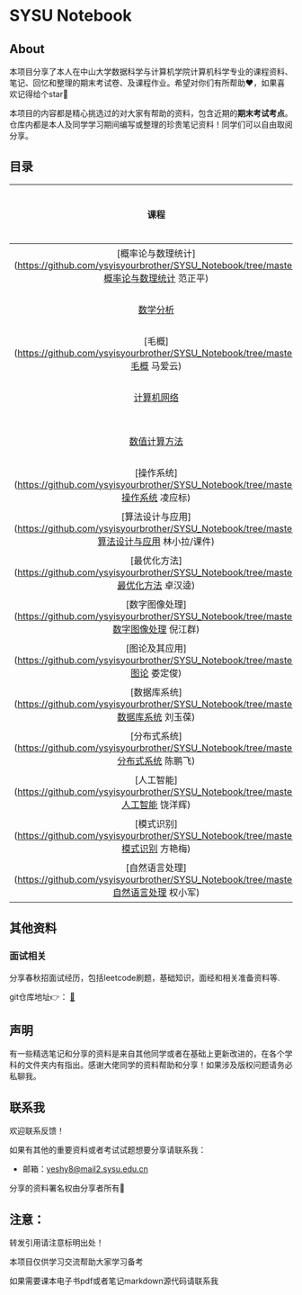 # SYSU Notebook

## About

本项目分享了本人在中山大学数据科学与计算机学院计算机科学专业的课程资料、笔记、回忆和整理的期末考试卷、及课程作业。希望对你们有所帮助❤️，如果喜欢记得给个star🌟 

本项目的内容都是精心挑选过的对大家有帮助的资料，包含近期的**期末考试考点**。仓库内都是本人及同学学习期间编写或整理的珍贵笔记资料！同学们可以自由取阅分享。



## 目录

|                             课程                             |  学期   | 老师   |  教材/课件   |    笔记     |       作业       |        试卷        |
| :----------------------------------------------------------: | :-----: | ------ | :----------: | :---------: | :--------------: | :----------------: |
| [概率论与数理统计](https://github.com/ysyisyourbrother/SYSU_Notebook/tree/master/概率论与数理统计 范正平) | 大一 下 | 范正平 | :green_book: | :blue_book: |                  |                    |
| [数学分析](https://github.com/ysyisyourbrother/SYSU_Notebook/tree/master/数学分析) | 大二 下 | 李洽   | :green_book: | :blue_book: | :page_facing_up: |                    |
| [毛概](https://github.com/ysyisyourbrother/SYSU_Notebook/tree/master/毛概 马爱云) | 大二 下 | 马爱云 |              | :blue_book: |                  |                    |
| [计算机网络](https://github.com/ysyisyourbrother/SYSU_Notebook/tree/master/%E8%AE%A1%E7%AE%97%E6%9C%BA%E7%BD%91%E7%BB%9C%20%E5%BC%A0%E6%B0%B8%E6%B0%91) | 大二 下 | 张永民 | :green_book: | :blue_book: |                  |                    |
| [数值计算方法](https://github.com/ysyisyourbrother/SYSU_Notebook/tree/master/%E6%95%B0%E5%80%BC%E8%AE%A1%E7%AE%97%E6%96%B9%E6%B3%95%20%E5%BC%A0%E9%9B%A8%E6%B5%93) | 大二 下 | 张雨浓 | :green_book: | :blue_book: | :page_facing_up: |                    |
| [操作系统](https://github.com/ysyisyourbrother/SYSU_Notebook/tree/master/操作系统 凌应标) | 大二 下 | 凌应标 |              |             | :page_facing_up: | :white_check_mark: |
| [算法设计与应用](https://github.com/ysyisyourbrother/SYSU_Notebook/tree/master/算法设计与应用 林小拉/课件) | 大二 下 | 林小拉 | :green_book: |             |                  |                    |
| [最优化方法](https://github.com/ysyisyourbrother/SYSU_Notebook/tree/master/最优化方法 卓汉逵) | 大三 上 | 卓汉逵 |              |             |                  | :white_check_mark: |
| [数字图像处理](https://github.com/ysyisyourbrother/SYSU_Notebook/tree/master/数字图像处理 倪江群) | 大三 上 | 倪江群 | :green_book: | :blue_book: | :page_facing_up: | :white_check_mark: |
| [图论及其应用](https://github.com/ysyisyourbrother/SYSU_Notebook/tree/master/图论 娄定俊) | 大三 上 | 娄定俊 | :green_book: | :blue_book: |                  | :white_check_mark: |
| [数据库系统](https://github.com/ysyisyourbrother/SYSU_Notebook/tree/master/数据库系统 刘玉葆) | 大三 上 | 刘玉葆 | :green_book: | :blue_book: | :page_facing_up: |                    |
| [分布式系统](https://github.com/ysyisyourbrother/SYSU_Notebook/tree/master/分布式系统 陈鹏飞) | 大三 上 | 陈鹏飞 | :green_book: | :blue_book: | :page_facing_up: | :white_check_mark: |
| [人工智能](https://github.com/ysyisyourbrother/SYSU_Notebook/tree/master/人工智能 饶洋辉) | 大三 上 | 饶洋辉 | :green_book: | :blue_book: | :page_facing_up: | :white_check_mark: |
| [模式识别](https://github.com/ysyisyourbrother/SYSU_Notebook/tree/master/模式识别 方艳梅) | 大三 上 | 方艳梅 | :green_book: | :blue_book: | :page_facing_up: | :white_check_mark: |
| [自然语言处理](https://github.com/ysyisyourbrother/SYSU_Notebook/tree/master/自然语言处理 权小军) | 大三 上 | 权小军 | :green_book: | :blue_book: | :page_facing_up: | :white_check_mark: |



## 其他资料

### 面试相关

分享春秋招面试经历，包括leetcode刷题，基础知识，面经和相关准备资料等.

git仓库地址👉：​​ [:running:](https://github.com/ysyisyourbrother/My-Leetcode)



## 声明

有一些精选笔记和分享的资料是来自其他同学或者在基础上更新改进的，在各个学科的文件夹内有指出。感谢大佬同学的资料帮助和分享！如果涉及版权问题请务必私聊我。



## 联系我

欢迎联系反馈！

如果有其他的重要资料或者考试试题想要分享请联系我：

- 邮箱：yeshy8@mail2.sysu.edu.cn

分享的资料署名权由分享者所有💪



## 注意：

转发引用请注意标明出处！

本项目仅供学习交流帮助大家学习备考

如果需要课本电子书pdf或者笔记markdown源代码请联系我